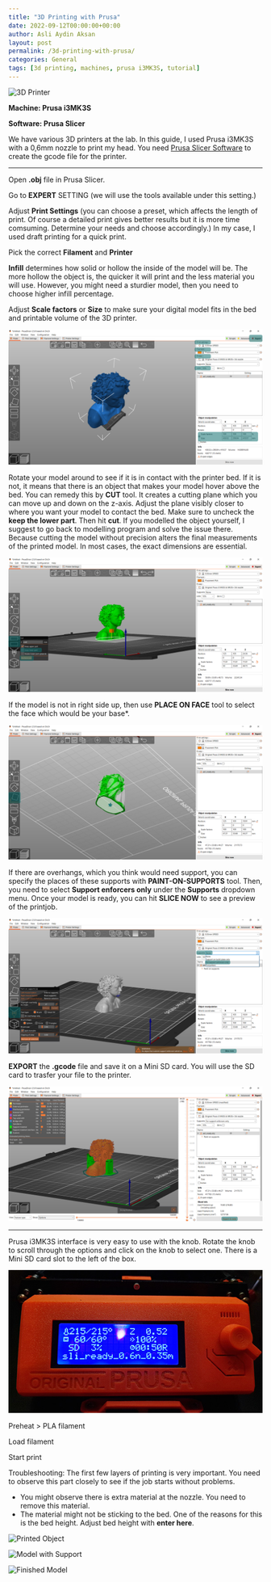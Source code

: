 ```yaml
---
title: "3D Printing with Prusa"
date: 2022-09-12T00:00:00+00:00
author: Asli Aydin Aksan
layout: post
permalink: /3d-printing-with-prusa/
categories: General
tags: [3d printing, machines, prusa i3MK3S, tutorial]
---
```


![3D Printer](/assets/images/2022-09-12-3d-printing-with-prusa/20220927_150317.jpg "3D Printer")

**Machine: Prusa i3MK3S**

**Software: Prusa Slicer**

We have various 3D printers at the lab. In this guide, I used Prusa i3MK3S with a 0,6mm nozzle to print my head. You need [Prusa Slicer Software](https://www.prusa3d.com/page/prusaslicer_424/) to create the gcode file for the printer.


---

Open **.obj** file in Prusa Slicer.

Go to **EXPERT** SETTING (we will use the tools available under this setting.)

Adjust **Print Settings** (you can choose a preset, which affects the length of print. Of course a detailed print gives better results but it is more time comsuming. Determine your needs and choose accordingly.) In my case, I used draft printing for a quick print.

Pick the correct **Filament** and **Printer**

**Infill** determines how solid or hollow the inside of the model will be. The more hollow the object is, the quicker it will print and the less material you will use. However, you might need a sturdier model, then you need to choose higher infill percentage.

Adjust **Scale factors** or **Size** to make sure your digital model fits in the bed and printable volume of the 3D printer.

![Import .obj](/assets/images/2022-09-12-3d-printing-with-prusa/Screenshot%20(844).png "Import .obj")


Rotate your model around to see if it is in contact with the printer bed. If it is not, it means that there is an object that makes your model hover above the bed. You can remedy this by **CUT** tool. It creates a cutting plane which you can move up and down on the z-axis. Adjust the plane visibly closer to where you want your model to contact the bed. Make sure to uncheck the **keep the lower part**. Then hit **cut**. If you modelled the object yourself, I suggest to go back to modelling program and solve the issue there. Because cutting the model without precision alters the final measurements of the printed model. In most cases, the exact dimensions are essential.

![Cut](/assets/images/2022-09-12-3d-printing-with-prusa/Screenshot%20(849).png "Cut")


If the model is not in right side up, then use **PLACE ON FACE** tool to select the face which would be your base*.

![Place on face](/assets/images/2022-09-12-3d-printing-with-prusa/Screenshot%20(852).png "Place on face")


If there are overhangs, which you think would need support, you can specify the places of these supports with **PAINT-ON-SUPPORTS** tool. Then, you need to select **Support enforcers only** under the **Supports** dropdown menu. Once your model is ready, you can hit **SLICE NOW** to see a preview of the printjob.

![Support](/assets/images/2022-09-12-3d-printing-with-prusa/Screenshot%20(853).png "Support")


**EXPORT** the **.gcode** file and save it on a Mini SD card. You will use the SD card to trasfer your file to the printer.

![Export](/assets/images/2022-09-12-3d-printing-with-prusa/Screenshot%20(856).png "Export")


---
Prusa i3MK3S interface is very easy to use with the knob. Rotate the knob to scroll through the options and click on the knob to select one. There is a Mini SD card slot to the left of the box.

![Prusa Interface](/assets/images/2022-09-12-3d-printing-with-prusa/20220909_120733.jpg "Prusa Interface")

Preheat > PLA filament

Load filament

Start print

Troubleshooting: The first few layers of printing is very important. You need to observe this part closely to see if the job starts without problems.
- You might observe there is extra material at the nozzle. You need to remove this material. 
- The material might not be sticking to the bed. One of the reasons for this is the bed height. Adjust bed height with **enter here**.

![Printed Object](/assets/images/2022-09-12-3d-printing-with-prusa/20220909_125649.jpg "Printed Object")

![Model with Support](/assets/images/2022-09-12-3d-printing-with-prusa/20220909_135543.jpg "Model with Support")

![Finished Model](/assets/images/2022-09-12-3d-printing-with-prusa/20220909_142958.jpg "Finished Model")